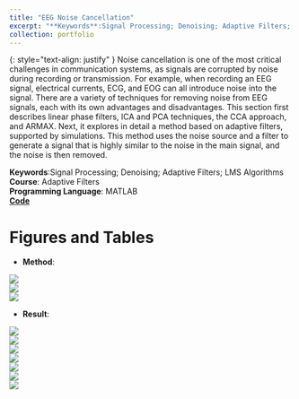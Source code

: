 ```yaml
---
title: "EEG Noise Cancellation"
excerpt: "**Keywords**:Signal Processing; Denoising; Adaptive Filters; LMS Algorithms<br>**Course**: Adaptive Filters"
collection: portfolio
---
```


{: style="text-align: justify" }
Noise cancellation is one of the most critical challenges in communication systems, as signals are corrupted by noise during recording or transmission. For example, when recording an EEG signal, electrical currents, ECG, and EOG can all introduce noise into the signal. There are a variety of techniques for removing noise from EEG signals, each with its own advantages and disadvantages. This section first describes linear phase filters, ICA and PCA techniques, the CCA approach, and ARMAX. Next, it explores in detail a method based on adaptive filters, supported by simulations. This method uses the noise source and a filter to generate a signal that is highly similar to the noise in the main signal, and the noise is then removed.


**Keywords**:Signal Processing; Denoising; Adaptive Filters; LMS Algorithms<br>**Course**: Adaptive Filters<br>**Programming Language**: MATLAB<br>[**Code**](https://github.com/NasehMajidi/EEG-Noise-Cancellation)


Figures and Tables
====
* **Method**:


<img src='/projects images/EEG Noise Cancellation/1.PNG'><br>
<img src='/projects images/EEG Noise Cancellation/2.PNG'><br>
<img src='/projects images/EEG Noise Cancellation/3.PNG'><br>

* **Result**:

  
<img src='/projects images/EEG Noise Cancellation/4.PNG'><br>
<img src='/projects images/EEG Noise Cancellation/5.PNG'><br>
<img src='/projects images/EEG Noise Cancellation/6.PNG'><br>
<img src='/projects images/EEG Noise Cancellation/7.PNG'><br>
<img src='/projects images/EEG Noise Cancellation/8.PNG'><br>
<img src='/projects images/EEG Noise Cancellation/9.PNG'><br>
<img src='/projects images/EEG Noise Cancellation/10.PNG'><br>


